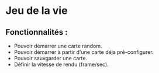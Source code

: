 # Jeu de la vie

## Fonctionnalités : 

* Pouvoir démarrer une carte random.
* Pouvoir démarrer à partir d'une carte déja pré-configurer.
* Pouvoir sauvgarder une carte.
* Définir la vitesse de rendu (frame/sec).
